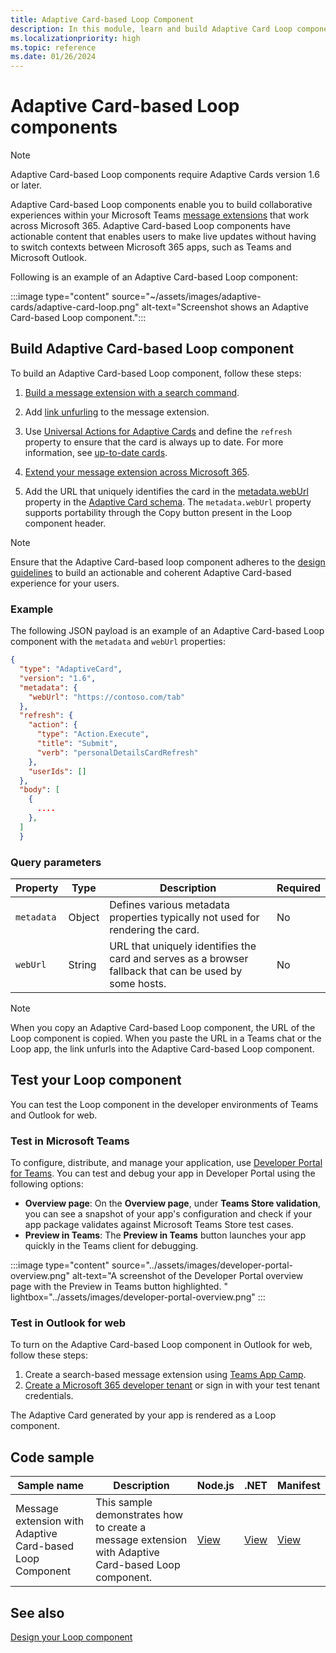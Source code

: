 ```yaml
---
title: Adaptive Card-based Loop Component
description: In this module, learn and build Adaptive Card Loop components.
ms.localizationpriority: high
ms.topic: reference
ms.date: 01/26/2024
---
```


# Adaptive Card-based Loop components

> [!NOTE]
> Adaptive Card-based Loop components require Adaptive Cards version 1.6 or later.

Adaptive Card-based Loop components enable you to build collaborative experiences within your Microsoft Teams [message extensions](../messaging-extensions/what-are-messaging-extensions.md) that work across Microsoft 365. Adaptive Card-based Loop components have actionable content that enables users to make live updates without having to switch contexts between Microsoft 365 apps, such as Teams and Microsoft Outlook.

Following is an example of an Adaptive Card-based Loop component:

:::image type="content" source="~/assets/images/adaptive-cards/adaptive-card-loop.png" alt-text="Screenshot shows an Adaptive Card-based Loop component.":::

## Build Adaptive Card-based Loop component

To build an Adaptive Card-based Loop component, follow these steps:

1. [Build a message extension with a search command](../messaging-extensions/what-are-messaging-extensions.md).

1. Add [link unfurling](../messaging-extensions/how-to/link-unfurling.md) to the message extension.

1. Use [Universal Actions for Adaptive Cards](../task-modules-and-cards/cards/Universal-actions-for-adaptive-cards/Work-with-Universal-Actions-for-Adaptive-Cards.md) and define the `refresh` property to ensure that the card is always up to date. For more information, see [up-to-date cards](../task-modules-and-cards/cards/Universal-actions-for-adaptive-cards/Up-To-Date-Views.md).

1. [Extend your message extension across Microsoft 365](extend-m365-teams-message-extension.md).

1. Add the URL that uniquely identifies the card in the [metadata.webUrl](https://adaptivecards.io/explorer/Metadata.html) property in the [Adaptive Card schema](https://adaptivecards.io/explorer/). The `metadata.webUrl` property supports portability through the Copy button present in the Loop component header.

> [!NOTE]
> Ensure that the Adaptive Card-based loop component adheres to the [design guidelines](design-loop-components.md) to build an actionable and coherent Adaptive Card-based experience for your users.

### Example

The following JSON payload is an example of an Adaptive Card-based Loop component with the `metadata` and `webUrl` properties:

```json
{
  "type": "AdaptiveCard",
  "version": "1.6",
  "metadata": {
    "webUrl": "https://contoso.com/tab"
  },
  "refresh": {
    "action": {
      "type": "Action.Execute",
      "title": "Submit",
      "verb": "personalDetailsCardRefresh"
    },
    "userIds": []
  },
  "body": [
    {
      ....
    },
  ]
  }
```

### Query parameters

|Property|Type|Description|Required|
|---|---|---|---|
| `metadata`| Object | Defines various metadata properties typically not used for rendering the card. | No |
| `webUrl` | String | URL that uniquely identifies the card and serves as a browser fallback that can be used by some hosts. | No |

> [!NOTE]
> When you copy an Adaptive Card-based Loop component, the URL of the Loop component is copied. When you paste the URL in a Teams chat or the Loop app, the link unfurls into the Adaptive Card-based Loop component.

## Test your Loop component

You can test the Loop component in the developer environments of Teams and Outlook for web.

### Test in Microsoft Teams

To configure, distribute, and manage your application, use [Developer Portal for Teams](../concepts/build-and-test/teams-developer-portal.md). You can test and debug your app in Developer Portal using the following options:

* **Overview page**: On the **Overview page**, under **Teams Store validation**, you can see a snapshot of your app's configuration and check if your app package validates against Microsoft Teams Store test cases.
* **Preview in Teams**: The **Preview in Teams** button launches your app quickly in the Teams client for debugging.

:::image type="content" source="../assets/images/developer-portal-overview.png" alt-text="A screenshot of the Developer Portal overview page with the Preview in Teams button highlighted. " lightbox="../assets/images/developer-portal-overview.png" :::

### Test in Outlook for web

To turn on the Adaptive Card-based Loop component in Outlook for web, follow these steps:

1. Create a search-based message extension using [Teams App Camp](https://microsoft.github.io/app-camp/).
1. [Create a Microsoft 365 developer tenant](https://developer.microsoft.com/microsoft-365/dev-program) or sign in with your test tenant credentials.

The Adaptive Card generated by your app is rendered as a Loop component.

## Code sample

|**Sample name** | **Description** | **Node.js** | **.NET** | **Manifest** |
|----------------|-----------------|--------------|--------------|--------------|
| Message extension with Adaptive Card-based Loop Component | This sample demonstrates how to create a message extension with Adaptive Card-based Loop component.|[View](https://github.com/OfficeDev/Microsoft-Teams-Samples/tree/main/samples/msgext-unfurling-ac-loop-components/nodejs)| [View](https://github.com/OfficeDev/Microsoft-Teams-Samples/tree/main/samples/msgext-unfurling-ac-loop-components/csharp) | [View](https://github.com/OfficeDev/Microsoft-Teams-Samples/blob/main/samples/msgext-unfurling-ac-loop-components/nodejs/demo-manifest/msgext-unfurling-ac-loop-components.zip) |

## See also

[Design your Loop component](design-loop-components.md)
